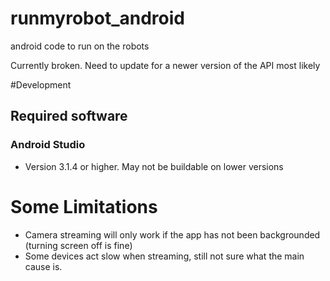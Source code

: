 # runmyrobot_android
android code to run on the robots

Currently broken. Need to update for a newer version of the API most likely

#Development

## Required software

### Android Studio
- Version 3.1.4 or higher. May not be buildable on lower versions

# Some Limitations

- Camera streaming will only work if the app has not been backgrounded (turning screen off is fine)
- Some devices act slow when streaming, still not sure what the main cause is.

